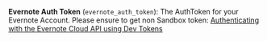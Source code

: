 **Evernote Auth Token** (`evernote_auth_token`): The AuthToken for your Evernote Account. Please ensure to get non Sandbox token: [Authenticating with the Evernote Cloud API using Dev Tokens](https://dev.evernote.com/doc/articles/dev_tokens.php)
